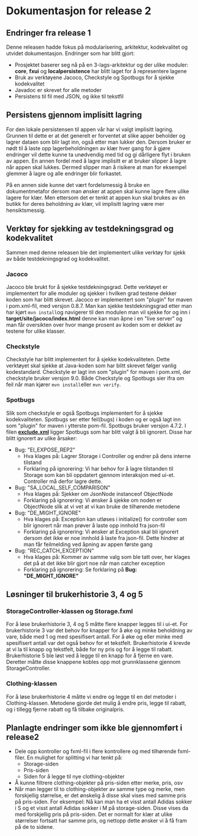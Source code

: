 # Dokumentasjon for release 2

## Endringer fra release 1

Denne releasen hadde fokus på modularisering, arkitektur, kodekvalitet og utvidet dokumentasjon. Endringer som har blitt gjort:

- Prosjektet baserer seg nå på en 3-lags-arkitektur og der ulike moduler: **core**, **fxui** og **localpersistence** har blitt laget for å representere lagene
- Bruk av verktøyene Jacoco, Checkstyle og Spotbugs for å sjekke kodekvalitet
- Javadoc er skrevet for alle metoder
- Persistens til fil med JSON, og ikke til tekstfil

## Persistens gjennom implisitt lagring

For den lokale persistensen til appen vår har vi valgt implisitt lagring. Grunnen til dette er at det generelt er forventet at slike apper beholder og lagrer dataen som blir lagt inn, også etter man lukker den. Dersom bruker er nødt til å laste opp lagerbeholdningen av klær hver gang for å gjøre endringer vil dette kunne ta unødvendig med tid og gi dårligere flyt i bruken av appen. En annen fordel med å lagre implisitt er at bruker slipper å lagre når appen skal lukkes. Dermed slipper man å risikere at man for eksempel glemmer å lagre og alle endringer blir forkastet.

På en annen side kunne det vært fordelsmessig å bruke en dokumentmetafor dersom man ønsker at appen skal kunne lagre flere ulike lagere for klær. Men ettersom det er tenkt at appen kun skal brukes av èn butikk for deres beholdning av klær, vil implisitt lagring være mer hensiktsmessig.

## Verktøy for sjekking av testdekningsgrad og kodekvalitet

Sammen med denne releasen ble det implementert ulike verktøy for sjekk av både testdekningsgrad og kodekvalitet. 

### Jacoco

Jacoco ble brukt for å sjekke testdekningsgrad. Dette verktøyet er implementert for alle moduler og sjekker i hvilken grad testene dekker koden som har blitt skrevet. Jacoco er implementert som "plugin" for maven i pom.xml-fil, med versjon 0.8.7. Man kan sjekke testdekningsgrad etter man har kjørt `mvn install`og navigerer til den modulen man vil sjekke for og inn i **target/site/jacoco/index.html** denne kan man åpne i en "live server" og man får oversikten over hvor mange prosent av koden som er dekket av testene for ulike klasser.

### Checkstyle

Checkstyle har blitt implementert for å sjekke kodekvaliteten. Dette verktøyet skal sjekke at Java-koden som har blitt skrevet følger vanlig kodestandard. Checkstyle er lagt inn som "plugin" for maven i pom.xml, der checkstyle bruker versjon 9.0. Både Checkstyle og Spotbugs sier ifra om feil når man kjører `mvn install`eller `mvn verify`.

### Spotbugs

Slik som checkstyle er også Spotbugs implementert for å sjekke kodekvaliteten. Spotbugs ser etter feil(bugs) i koden og er også lagt inn som "plugin" for maven i ytterste pom-fil. Spotbugs bruker versjon 4.7.2. I filen **[exclude.xml](../clothingStorage/config/spotbugs/exclude.xml)** ligger Spotbugs som har blitt valgt å bli ignorert. Disse har blitt ignorert av ulike årsaker:

- Bug: "EI_EXPOSE_REP2"
  - Hva klages på: Lagrer Storage i Controller og endrer på dens interne tilstand
  - Forklaring på ignorering: Vi har behov for å lagre tilstanden til Storage som kan bli oppdatert gjennom interaksjon med ui-et. Controller må derfor lagre dette.
- Bug: "SA_LOCAL_SELF_COMPARISON"
  - Hva klages på: Sjekker om JsonNode instanceof ObjectNode
  - Forklaring på ignorering: Vi ønsker å sjekke om noden er ObjectNode slik at vi vet at vi kan bruke de tilhørende metodene
- Bug: "DE_MIGHT_IGNORE"
  - Hva klages på: Exception kan utløses i initialize() for controller som blir ignorert når man prøver å laste opp innhold fra json-fil
  - Forklaring på ignorering: Vi ønsker at Exception skal bli ignorert dersom det ikke er noe innhold å laste fra json-fil. Dette hindrer at man får feilmelding ved åpning av appen første gang
- Bug: "REC_CATCH_EXCEPTION"
  - Hva klages på: Kommer av samme valg som ble tatt over, her klages det på at det ikke blir gjort noe når man catcher exception
  - Forklaring på ignorering: Se forklaring på **Bug: "DE_MIGHT_IGNORE"**


## Løsninger til brukerhistorie 3, 4 og 5

### StorageController-klassen og Storage.fxml

For å løse brukerhistorie 3, 4 og 5 måtte flere knapper legges til i ui-et. For brukerhistorie 3 var det behov for knapper for å øke og minke beholdning av vare, både med 1 og med spesifisert antall. For å øke og eller minke med spesifisert antall var det også behov for et tekstfelt. Brukerhistorie 4 krevde at vi la til knapp og tekstfelt, både for ny pris og for å legge til rabatt. Brukerhistorie 5 ble løst ved å legge til en knapp for å fjerne en vare. Deretter måtte disse knappene kobles opp mot grunnklassene gjennom StorageController.

### Clothing-klassen

For å løse brukerhistorie 4 måtte vi endre og legge til en del metoder i Clothing-klassen. Metodene gjorde det mulig å endre pris, legge til rabatt, og i tillegg fjerne rabatt og få tilbake originalpris.

## Planlagte endringer som ikke ble gjennomført i release2

- Dele opp kontroller og fxml-fil i flere kontrollere og med tilhørende fxml-filer. En mulighet for splitting vi har tenkt på:
  - Storage-siden
  - Pris-siden
  - Siden for å legge til nye clothing-objekter
- Å kunne filtrere clothing-objekter på pris-siden etter merke, pris, osv
- Når man legger til to clothing-objekter av samme type og merke, men forskjellig størrelse, er det ønskelig å disse skal vises med samme pris på pris-siden. For eksempel: Nå kan man ha et visst antall Adidas sokker i S og et visst antall Adidas sokker i M på storage-siden. Disse vises da med forskjellig pris på pris-siden. Det er normalt for klær at ulike størrelser fortsatt har samme pris, og nettopp dette ønsker vi å få fram på de to sidene.